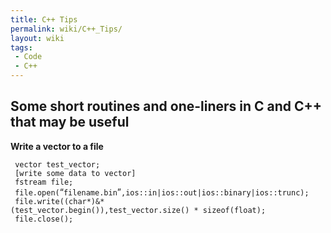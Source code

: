 ```yaml
---
title: C++ Tips
permalink: wiki/C++_Tips/
layout: wiki
tags:
 - Code
 - C++
---
```


Some short routines and one-liners in C and C++ that may be useful
------------------------------------------------------------------

**Write a vector to a file**

` vector`<float>` test_vector;`  
` [write some data to vector]`  
` fstream file;`  
` file.open(`“`filename.bin`”`,ios::in|ios::out|ios::binary|ios::trunc);`  
` file.write((char*)&*(test_vector.begin()),test_vector.size() * sizeof(float);`  
` file.close();`
